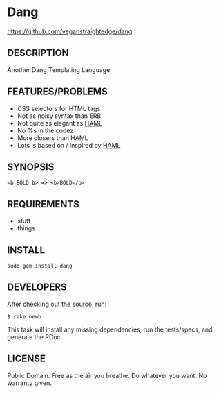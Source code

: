 # Dang

https://github.com/veganstraightedge/dang

## DESCRIPTION

Another Dang Templating Language

## FEATURES/PROBLEMS

* CSS selectors for HTML tags
* Not as noisy syntax than ERB
* Not quite as elegant as [HAML](http://haml-lang.com)
* No %s in the codez
* More closers than HAML
* Lots is based on / inspired by [HAML](http://haml-lang.com/docs/yardoc/file.HAML_REFERENCE.html)

## SYNOPSIS

    <b BOLD b> => <b>BOLD</b>

## REQUIREMENTS

* stuff
* things

## INSTALL

    sudo gem install dang

## DEVELOPERS

After checking out the source, run:

    $ rake newb

This task will install any missing dependencies, run the tests/specs,
and generate the RDoc.

## LICENSE

Public Domain. Free as the air you breathe. Do whatever you want. No warranty given.
